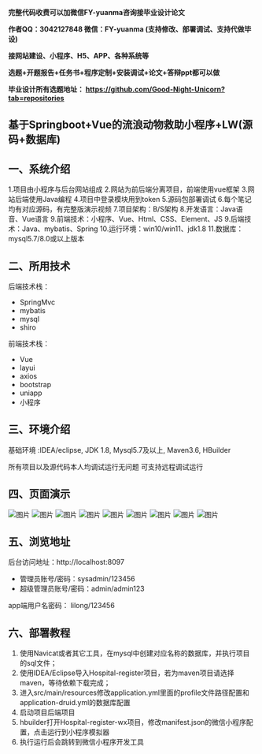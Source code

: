 
**完整代码收费可以加微信FY-yuanma咨询接毕业设计论文**

**作者QQ：3042127848 微信：FY-yuanma (支持修改、部署调试、支持代做毕设)**

**接网站建设、小程序、H5、APP、各种系统等**

**选题+开题报告+任务书+程序定制+安装调试+论文+答辩ppt都可以做**

**毕业设计所有选题地址： https://github.com/Good-Night-Unicorn?tab=repositories**

## 基于Springboot+Vue的流浪动物救助小程序+LW(源码+数据库)

## 一、系统介绍
1.项目由小程序与后台网站组成
2.网站为前后端分离项目，前端使用vue框架
3.网站后端使用Java编程
4.项目中登录模块用到token
5.源码包部署调试
6.每个笔记均有对应源码，有完整版演示视频
7.项目架构：B/S架构
8.开发语言：Java语音、Vue语言
9.前端技术：小程序、Vue、Html、CSS、Element、JS
9.后端技术：Java、mybatis、Spring
10.运行环境：win10/win11、jdk1.8
11.数据库：mysql5.7/8.0或以上版本
## 二、所用技术

后端技术栈：

- SpringMvc
- mybatis
- mysql
- shiro


前端技术栈：
- Vue
- layui
- axios
- bootstrap
- uniapp
- 小程序

## 三、环境介绍

基础环境 :IDEA/eclipse, JDK 1.8, Mysql5.7及以上, Maven3.6, HBuilder

所有项目以及源代码本人均调试运行无问题 可支持远程调试运行

## 四、页面演示
![图片](https://github.com/user-attachments/assets/41225fa9-a70d-4026-b11a-04d28cef7480)
![图片](https://github.com/user-attachments/assets/383ce23e-ac82-4375-bea3-fc91872a2156)
![图片](https://github.com/user-attachments/assets/9f5bd8b5-b261-4edb-80b2-f1fbac6bd12e)
![图片](https://github.com/user-attachments/assets/e754bb9a-26d8-4688-952b-4fa123cabff3)
![图片](https://github.com/user-attachments/assets/0540d8af-5848-488a-917e-41cb08462b30)
![图片](https://github.com/user-attachments/assets/8a0b600d-7abd-4d41-82f7-58e1c89acb0d)
![图片](https://github.com/user-attachments/assets/cc97d779-7ed8-4cc7-a131-a323ec30dd82)
![图片](https://github.com/user-attachments/assets/dc723f00-9392-42f3-817e-3ed959cdc8c1)
![图片](https://github.com/user-attachments/assets/5e79d24c-2874-4ad6-a0dc-ed799d1390c2)


## 五、浏览地址

后台访问地址：http://localhost:8097
- 管理员账号/密码：sysadmin/123456
- 超级管理员账号/密码：admin/admin123

app端用户名密码：
lilong/123456

## 六、部署教程

1. 使用Navicat或者其它工具，在mysql中创建对应名称的数据库，并执行项目的sql文件；
2. 使用IDEA/Eclipse导入Hospital-register项目，若为maven项目请选择maven，等待依赖下载完成；
3. 进入src/main/resources修改application.yml里面的profile文件路径配置和application-druid.yml的数据库配置
4. 启动项目后端项目
5. hbuilder打开Hospital-register-wx项目，修改manifest.json的微信小程序配置，点击运行到小程序模拟器
6. 执行运行后会跳转到微信小程序开发工具

